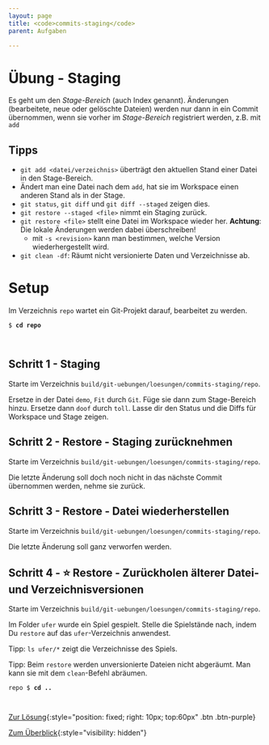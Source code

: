 ```yaml
---
layout: page
title: <code>commits-staging</code>
parent: Aufgaben

---
```

# Übung - Staging

Es geht um den *Stage-Bereich* (auch Index genannt).
Änderungen (bearbeitete, neue oder gelöschte Dateien) werden nur dann
in ein Commit übernommen, wenn sie vorher im *Stage-Bereich*
registriert werden, z.B. mit `add`

## Tipps

* `git add <datei/verzeichnis>` 
   überträgt den aktuellen Stand einer Datei in den Stage-Bereich.
*  Ändert man eine Datei nach dem `add`, hat sie
   im Workspace einen anderen Stand als in der Stage.
* `git status`, `git diff` und `git diff --staged` zeigen dies.
* `git restore --staged <file>` nimmt ein Staging zurück.
* `git restore <file>` stellt eine Datei im Workspace wieder her.
   **Achtung**: Die lokale Änderungen werden dabei überschreiben!
   - mit `-s <revision>` kann man bestimmen, welche Version wiederhergestellt wird.
* `git clean -df`: Räumt nicht versionierte Daten und Verzeichnisse ab.

# Setup

Im Verzeichnis `repo` wartet ein Git-Projekt darauf,
bearbeitet zu werden. 



<pre><code>$ <b>cd repo</b><br><br><br></code></pre>


<!--UEB-Staging--><h2>Schritt 1 - Staging</h2>

Starte im Verzeichnis `build/git-uebungen/loesungen/commits-staging/repo`.

Ersetze in der Datei `demo`,
`Fit` durch `Git`.
Füge sie dann zum Stage-Bereich hinzu.
Ersetze dann `doof` durch `toll`.
Lasse dir den Status und die Diffs
für Workspace und Stage zeigen.

<!--UEB-Staging--><h2>Schritt 2 - Restore - Staging zurücknehmen</h2>

Starte im Verzeichnis `build/git-uebungen/loesungen/commits-staging/repo`.

Die letzte Änderung soll doch noch nicht in das nächste Commit übernommen werden,
nehme sie zurück. 

<!--UEB-Staging--><h2>Schritt 3 - Restore - Datei wiederherstellen</h2>

Starte im Verzeichnis `build/git-uebungen/loesungen/commits-staging/repo`.

Die letzte Änderung soll ganz verworfen werden. 

<!--UEB-Staging--><h2>Schritt 4 - ⭐ Restore - Zurückholen älterer Datei- und Verzeichnisversionen</h2>

Starte im Verzeichnis `build/git-uebungen/loesungen/commits-staging/repo`.

Im Folder `ufer` wurde ein Spiel gespielt.
Stelle die Spielstände nach, 
indem Du `restore` auf das `ufer`-Verzeichnis anwendest.

Tipp: `ls ufer/*` zeigt die Verzeichnisse des Spiels.

Tipp: Beim `restore` werden unversionierte Dateien nicht abgeräumt.
Man kann sie mit dem `clean`-Befehl abräumen.


<pre><code>repo $ <b>cd ..</b><br><br><br></code></pre>


[Zur Lösung](loesung-commits-staging.html){:style="position: fixed; right: 10px; top:60px" .btn .btn-purple}

[Zum Überblick](../../ueberblick.html){:style="visibility: hidden"}


